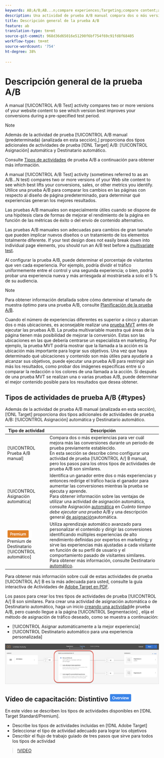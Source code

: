 ```yaml
---
keywords: AB;A/B;AB...n;compare experiences;Targeting;compare content;auto-target;auto-allocate
description: Una actividad de prueba A/B manual compara dos o más versiones del contenido del sitio web para ver qué versiones mejoran mejor las conversiones durante un período de prueba previo especificado.
title: Descripción general de la prueba A/B
feature: ab
translation-type: tm+mt
source-git-commit: 968d36d65016e51290f6bf754f69c91fd8f68405
workflow-type: tm+mt
source-wordcount: '754'
ht-degree: 38%

---
```



# Descripción general de la prueba A/B

A manual [!UICONTROL A/B Test] activity compares two or more versions of your website content to see which version best improves your conversions during a pre-specified test period.

>[!NOTE]
>
>Además de la actividad de prueba [!UICONTROL A/B manual (predeterminada) (analizada en esta sección),] proporciona dos tipos adicionales de actividades de prueba [!DNL Target]  A/B: [!UICONTROL Asignación] automática y Destinatario automático.
>
>Consulte [Tipos de actividades](#types) de prueba A/B a continuación para obtener más información.

A manual [!UICONTROL A/B Test] activity (sometimes referred to as an A/B...N test) compares two or more versions of your Web site content to see which best lifts your conversions, sales, or other metrics you identify. Utilice una prueba A/B para comparar los cambios en las páginas con respecto al diseño de página predeterminado, para determinar qué experiencias generan los mejores resultados.

Las pruebas A/B manuales son especialmente útiles cuando se dispone de una hipótesis clara de formas de mejorar el rendimiento de la página en función de las métricas de éxito o del envío de contenido alternativo.

Las pruebas A/B manuales son adecuadas para cambios de gran tamaño que pueden implicar nuevos diseños o un tratamiento de los elementos totalmente diferente. If your test design does not easily break down into individual page elements, you should run an A/B test before a [multivariate test](/help/c-activities/c-multivariate-testing/multivariate-testing.md).

Al configurar la prueba A/B, puede determinar el porcentaje de visitantes que ven cada experiencia. Por ejemplo, podría dividir el tráfico uniformemente entre el control y una segunda experiencia; o bien, podría probar una experiencia nueva y más arriesgada al mostrársela a solo el 5 % de su audiencia.

>[!NOTE]
>
>Para obtener información detallada sobre cómo determinar el tamaño de muestra óptimo para una prueba A/B, consulte [Planificación de la prueba A/B](/help/c-activities/t-test-ab/sample-size-determination.md).

Cuando el número de experiencias diferentes es superior a cinco y abarcan dos o más ubicaciones, es aconsejable realizar una [prueba MVT](/help/c-activities/c-multivariate-testing/multivariate-testing.md) antes de ejecutar las pruebas A/B. La prueba multivariable muestra qué áreas de la página tienen más posibilidad de mejorar la conversión. Estas son las ubicaciones en las que debería centrarse un especialista en marketing. Por ejemplo, la prueba MVT podría mostrar que la llamada a la acción es la ubicación más importante para lograr sus objetivos. Una vez que haya determinado qué ubicaciones y contenido son más útiles para ayudarle a alcanzar sus objetivos, puede ejecutar una prueba A/B para restringir aún más los resultados, como probar dos imágenes específicas entre sí o comparar la redacción o los colores de una llamada a la acción. Si después de una prueba MVT se realizan una o varias pruebas A/B, puede determinar el mejor contenido posible para los resultados que desea obtener.

## Tipos de actividades de prueba A/B {#types}

Además de la actividad de prueba  A/B manual (analizada en esta sección), [!DNL Target] proporciona dos tipos adicionales de actividades de prueba A/B: [!UICONTROL Asignación] automática y Destinatario automático.

| Tipo de actividad | Descripción |
| --- | --- |
| [!UICONTROL Prueba A/B manual] | Compara dos o más experiencias para ver cuál mejora más las conversiones durante un periodo de prueba previamente establecido.<br>En esta sección se describe cómo configurar una actividad de prueba [!UICONTROL A/] B manual, pero los pasos para los otros tipos de actividades de prueba  A/B son similares. |
| [!UICONTROL Asignación automática] | Identifica un ganador entre dos o más experiencias y entonces redirige el tráfico hacia el ganador para aumentar las conversiones mientras la prueba se ejecuta y aprende.<br>Para obtener información sobre las ventajas de utilizar una actividad de asignación automática, consulte Asignación [automática](/help/c-activities/t-test-ab/sample-size-determination.md#auto-allocate) en *Cuánto tiempo debe ejecutar una prueba* A/B y una descripción general [de asignación](/help/c-activities/automated-traffic-allocation/automated-traffic-allocation.md)automática. |
| ![Distintivo](/help/assets/premium.png) Premium de Destinatario [!UICONTROL automático] | Utiliza aprendizaje automático avanzado para personalizar el contenido y dirigir las conversiones identificando múltiples experiencias de alto rendimiento definidas por expertos en marketing; y sirve las experiencias más ajustadas a cada visitante en función de su perfil de usuario y el comportamiento pasado de visitantes similares.<br>Para obtener más información, consulte Destinatario [automático](/help/c-activities/auto-target/auto-target-to-optimize.md). |

Para obtener más información sobre cuál de estas actividades de prueba [!UICONTROL A/] B es la más adecuada para usted, consulte la guía interactiva de Actividades de [Adobe Target en PDF](/help/c-activities/target-activities-guide.md).

Los pasos para crear los tres tipos de actividades de prueba [!UICONTROL A/] B son similares. Para crear una actividad de asignación  automática o de Destinatario  automático, haga un inicio [creando una actividad](/help/c-activities/t-test-ab/t-test-create-ab/test-create-ab.md)de prueba A/B, pero cuando llegue a la página [!UICONTROL Segmentación] , elija el método de asignación de tráfico deseado, como se muestra a continuación:

* [!UICONTROL Asignar automáticamente a la mejor experiencia]
* [!UICONTROL Destinatario automático para una experiencia personalizada]

![Configuración del método de asignación de tráfico](/help/c-activities/t-test-ab/t-test-create-ab/assets/traffic-allocation-method.png)

## Vídeo de capacitación: Distintivo ![Información general de tipos de actividades (9:03)](/help/assets/overview.png)

En este vídeo se describen los tipos de actividades disponibles en [!DNL Target Standard/Premium].

* Describe los tipos de actividades incluidas en [!DNL Adobe Target]
* Seleccionar el tipo de actividad adecuado para lograr los objetivos
* Describir el flujo de trabajo guiado de tres pasos que sirve para todos los tipos de actividad

>[!VIDEO](https://video.tv.adobe.com/v/17386)
